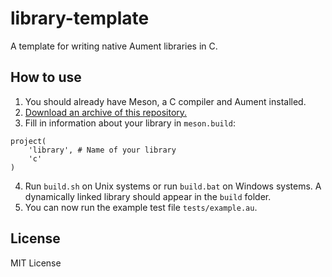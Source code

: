# library-template

A template for writing native Aument libraries in C.

## How to use

  1. You should already have Meson, a C compiler and Aument installed.
  2. [Download an archive of this repository.](https://github.com/aument-lang/library-template/archive/refs/heads/main.zip)
  3. Fill in information about your library in `meson.build`:
```
project(
    'library', # Name of your library
    'c'
)
```
  4. Run `build.sh` on Unix systems or run `build.bat` on Windows systems. A dynamically linked library should appear in the `build` folder.
  5. You can now run the example test file `tests/example.au`.

## License

MIT License
